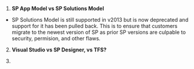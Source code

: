 1. **SP App Model vs SP Solutions Model**
  - SP Solutions Model is still supported in v2013 but is now deprecated and support for it has been pulled back. This is to ensure that customers migrate to the newest version of SP as prior SP versions are culpable to security, permision, and other flaws.
  
2. **Visual Studio vs SP Designer, vs TFS?**


3. 
